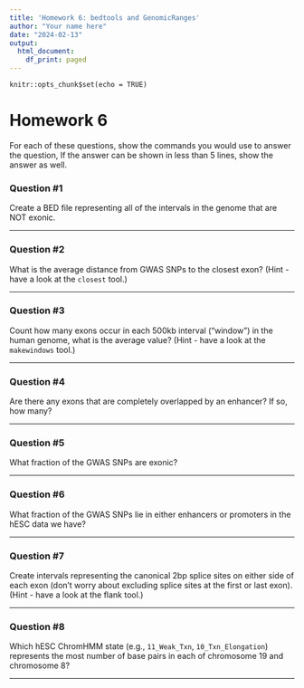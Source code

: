 ```yaml
---
title: 'Homework 6: bedtools and GenomicRanges'
author: "Your name here"
date: "2024-02-13"
output:
  html_document:
    df_print: paged
---
```


```{r setup, include=FALSE}
knitr::opts_chunk$set(echo = TRUE)
```


# Homework 6

For each of these questions, show the commands you would use to answer the question, If the answer can be shown in less than 5 lines, show the answer as well.

### Question #1
Create a BED file representing all of the intervals in the genome that are NOT exonic.

***
### Question #2

What is the average distance from GWAS SNPs to the closest exon? (Hint - have a look at the `closest` tool.)

***
### Question #3
Count how many exons occur in each 500kb interval (“window”) in the human genome, what is the average value? (Hint - have a look at the `makewindows` tool.)

***
### Question #4
Are there any exons that are completely overlapped by an enhancer? If so, how many?

***
### Question #5
What fraction of the GWAS SNPs are exonic?

***
### Question #6
What fraction of the GWAS SNPs lie in either enhancers or promoters in the hESC data we have?

***
### Question #7
Create intervals representing the canonical 2bp splice sites on either side of each exon (don’t worry about excluding splice sites at the first or last exon). (Hint - have a look at the flank tool.)

***
### Question #8
Which hESC ChromHMM state (e.g., `11_Weak_Txn`, `10_Txn_Elongation`) represents the most number of base pairs in each of chromosome 19 and chromosome 8?

***

